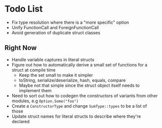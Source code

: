 # Todo List
* Fix type resolution where there is a "more specific" option
* Unify FunctionCall and ForeignFunctionCall
* Avoid generation of duplicate struct classes

## Right Now
* Handle variable captures in literal structs
* Figure out how to automatically derive a small set of functions for a struct at compile time
  * Keep the set small to make it simpler
  * toString, serialize/deserialize, hash, equals, compare
  * Maybe not that simple since the struct object itself needs to implement them
* Need to sort out how to codegen the constructors of variants from other modules, e.g `Option.Some("foo")`
* Create a `ConstructorType` and change `SumType::types` to be a list of those
* Update struct names for literal structs to describe where they're declared
